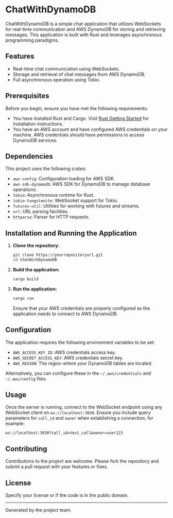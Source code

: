# ChatWithDynamoDB

ChatWithDynamoDB is a simple chat application that utilizes WebSockets for real-time communication and AWS DynamoDB for storing and retrieving messages. This application is built with Rust and leverages asynchronous programming paradigms.

## Features

- Real-time chat communication using WebSockets.
- Storage and retrieval of chat messages from AWS DynamoDB.
- Full asynchronous operation using Tokio.

## Prerequisites

Before you begin, ensure you have met the following requirements:
- You have installed Rust and Cargo. Visit [Rust Getting Started](https://www.rust-lang.org/learn/get-started) for installation instructions.
- You have an AWS account and have configured AWS credentials on your machine. AWS credentials should have permissions to access DynamoDB services.

## Dependencies

This project uses the following crates:
- `aws-config`: Configuration loading for AWS SDK. 
- `aws-sdk-dynamodb`: AWS SDK for DynamoDB to manage database operations.
- `tokio`: Asynchronous runtime for Rust.
- `tokio-tungstenite`: WebSocket support for Tokio.
- `futures-util`: Utilities for working with futures and streams.
- `url`: URL parsing facilities.
- `httparse`: Parser for HTTP requests.

## Installation and Running the Application

1. **Clone the repository:**
   ```bash
   git clone https://yourrepositoryurl.git
   cd ChatWithDynamoDB
   ```

2. **Build the application:**
   ```bash
   cargo build
   ```

3. **Run the application:**
   ```bash
   cargo run
   ```

   Ensure that your AWS credentials are properly configured as the application needs to connect to AWS DynamoDB.

## Configuration

The application requires the following environment variables to be set:
- `AWS_ACCESS_KEY_ID`: AWS credentials access key.
- `AWS_SECRET_ACCESS_KEY`: AWS credentials secret key.
- `AWS_REGION`: The region where your DynamoDB tables are located.

Alternatively, you can configure these in the `~/.aws/credentials` and `~/.aws/config` files.

## Usage

Once the server is running, connect to the WebSocket endpoint using any WebSocket client on `ws://localhost:3030`. Ensure you include query parameters for `call_id` and `owner` when establishing a connection, for example:
```
ws://localhost:3030?call_id=test_call&owner=user123
```

## Contributing

Contributions to the project are welcome. Please fork the repository and submit a pull request with your features or fixes.

## License

Specify your license or if the code is in the public domain.

---

Generated by the project team.
